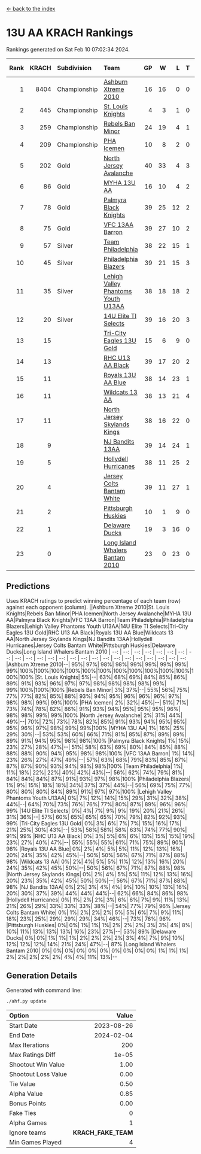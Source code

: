 [<- back to the index](readme.md)
# 13U AA KRACH Rankings
Rankings generated on Sat Feb 10 07:02:34 2024.

Rank|KRACH|Subdivision|Team|GP|W|L|T|OTW|OTL|SoS|Exp Wins|Win Diff
---:|---:|:---|:---|---:|---:|---:|---:|---:|---:|---:|---:|---:
1|8404|Championship|[Ashburn Xtreme 2010](https://gamesheetstats.com/seasons/3659/teams/140527/schedule)|16|16|0|0|0|0|95|16.8|-0.0
2|445|Championship|[St. Louis Knights](https://gamesheetstats.com/seasons/3659/teams/143323/schedule)|4|3|1|0|0|0|1702|3.8|-0.0
3|259|Championship|[Rebels Ban Minor](https://gamesheetstats.com/seasons/3659/teams/140539/schedule)|24|19|4|1|0|0|714|20.4|0.0
4|209|Championship|[PHA Icemen](https://gamesheetstats.com/seasons/3659/teams/143321/schedule)|10|8|2|0|2|0|69|8.9|0.0
5|202|Gold|[North Jersey Avalanche](https://gamesheetstats.com/seasons/3659/teams/140535/schedule)|40|33|4|3|1|0|241|35.4|0.0
6|86|Gold|[MYHA 13U AA](https://gamesheetstats.com/seasons/3659/teams/140533/schedule)|16|10|4|2|1|0|61|11.9|0.0
7|78|Gold|[Palmyra Black Knights](https://gamesheetstats.com/seasons/3659/teams/140537/schedule)|39|25|12|2|4|0|465|26.9|0.0
8|75|Gold|[VFC 13AA Barron](https://gamesheetstats.com/seasons/3659/teams/140544/schedule)|39|27|10|2|2|3|44|28.9|0.0
9|57|Silver|[Team Philadelphia](https://gamesheetstats.com/seasons/3659/teams/140542/schedule)|38|22|15|1|0|1|483|23.4|0.0
10|45|Silver|[Philadelphia Blazers](https://gamesheetstats.com/seasons/3659/teams/140538/schedule)|39|21|15|3|3|2|469|23.4|0.0
11|35|Silver|[Lehigh Valley Phantoms Youth U13AA](https://gamesheetstats.com/seasons/3659/teams/140531/schedule)|38|18|18|2|1|4|278|19.9|0.0
12|20|Silver|[14U Elite TI Selects](https://gamesheetstats.com/seasons/3659/teams/140526/schedule)|39|16|20|3|1|1|461|18.4|0.0
13|15||[Tri-City Eagles 13U Gold](https://gamesheetstats.com/seasons/3659/teams/140543/schedule)|15|6|9|0|1|2|46|6.9|0.0
14|13||[RHC U13 AA Black](https://gamesheetstats.com/seasons/3659/teams/140540/schedule)|39|17|20|2|2|0|46|18.9|0.0
15|11||[Royals 13U AA Blue](https://gamesheetstats.com/seasons/3659/teams/140541/schedule)|38|14|23|1|0|3|46|15.4|0.0
16|11||[Wildcats 13 AA](https://gamesheetstats.com/seasons/3659/teams/140545/schedule)|38|13|21|4|0|0|49|15.9|0.0
17|11||[North Jersey Skylands Kings](https://gamesheetstats.com/seasons/3659/teams/140536/schedule)|38|16|22|0|3|1|56|16.9|0.0
18|9||[NJ Bandits 13AA](https://gamesheetstats.com/seasons/3659/teams/140534/schedule)|39|14|24|1|2|5|267|15.4|0.0
19|5||[Hollydell Hurricanes](https://gamesheetstats.com/seasons/3659/teams/140529/schedule)|38|11|25|2|2|0|253|12.9|0.0
20|4||[Jersey Colts Bantam White](https://gamesheetstats.com/seasons/3659/teams/140530/schedule)|39|11|27|1|1|2|46|12.4|0.0
21|2||[Pittsburgh Huskies](https://gamesheetstats.com/seasons/3659/teams/149413/schedule)|10|1|9|0|0|1|843|1.9|0.0
22|1||[Delaware Ducks](https://gamesheetstats.com/seasons/3659/teams/140528/schedule)|19|3|16|0|0|1|30|3.9|0.0
23|0||[Long Island Whalers Bantam 2010](https://gamesheetstats.com/seasons/3659/teams/140532/schedule)|23|0|23|0|0|0|52|0.9|0.0

## Predictions
Uses KRACH ratings to predict winning percentage of each team (row) against each opponent (column).
||Ashburn Xtreme 2010|St. Louis Knights|Rebels Ban Minor|PHA Icemen|North Jersey Avalanche|MYHA 13U AA|Palmyra Black Knights|VFC 13AA Barron|Team Philadelphia|Philadelphia Blazers|Lehigh Valley Phantoms Youth U13AA|14U Elite TI Selects|Tri-City Eagles 13U Gold|RHC U13 AA Black|Royals 13U AA Blue|Wildcats 13 AA|North Jersey Skylands Kings|NJ Bandits 13AA|Hollydell Hurricanes|Jersey Colts Bantam White|Pittsburgh Huskies|Delaware Ducks|Long Island Whalers Bantam 2010
| --: | --: | --: | --: | --: | --: | --: | --: | --: | --: | --: | --: | --: | --: | --: | --: | --: | --: | --: | --: | --: | --: | --: | --: 
|Ashburn Xtreme 2010|--| 95%| 97%| 98%| 98%| 99%| 99%| 99%| 99%| 99%|100%|100%|100%|100%|100%|100%|100%|100%|100%|100%|100%|100%|100%
|St. Louis Knights|  5%|--| 63%| 68%| 69%| 84%| 85%| 86%| 89%| 91%| 93%| 96%| 97%| 97%| 98%| 98%| 98%| 98%| 99%| 99%|100%|100%|100%
|Rebels Ban Minor|  3%| 37%|--| 55%| 56%| 75%| 77%| 77%| 82%| 85%| 88%| 93%| 94%| 95%| 96%| 96%| 96%| 97%| 98%| 98%| 99%| 99%|100%
|PHA Icemen|  2%| 32%| 45%|--| 51%| 71%| 73%| 74%| 78%| 82%| 86%| 91%| 93%| 94%| 95%| 95%| 95%| 96%| 98%| 98%| 99%| 99%|100%
|North Jersey Avalanche|  2%| 31%| 44%| 49%|--| 70%| 72%| 73%| 78%| 82%| 85%| 91%| 93%| 94%| 95%| 95%| 95%| 96%| 97%| 98%| 99%| 99%|100%
|MYHA 13U AA|  1%| 16%| 25%| 29%| 30%|--| 53%| 53%| 60%| 66%| 71%| 81%| 85%| 87%| 89%| 89%| 89%| 91%| 94%| 95%| 98%| 98%|100%
|Palmyra Black Knights|  1%| 15%| 23%| 27%| 28%| 47%|--| 51%| 58%| 63%| 69%| 80%| 84%| 85%| 88%| 88%| 88%| 90%| 94%| 95%| 98%| 98%|100%
|VFC 13AA Barron|  1%| 14%| 23%| 26%| 27%| 47%| 49%|--| 57%| 63%| 68%| 79%| 83%| 85%| 87%| 87%| 87%| 90%| 93%| 94%| 98%| 98%|100%
|Team Philadelphia|  1%| 11%| 18%| 22%| 22%| 40%| 42%| 43%|--| 56%| 62%| 74%| 79%| 81%| 84%| 84%| 84%| 87%| 91%| 93%| 97%| 98%|100%
|Philadelphia Blazers|  1%|  9%| 15%| 18%| 18%| 34%| 37%| 37%| 44%|--| 56%| 69%| 75%| 77%| 80%| 80%| 80%| 84%| 89%| 91%| 97%| 97%|100%
|Lehigh Valley Phantoms Youth U13AA|  0%|  7%| 12%| 14%| 15%| 29%| 31%| 32%| 38%| 44%|--| 64%| 70%| 73%| 76%| 76%| 77%| 80%| 87%| 89%| 96%| 96%| 99%
|14U Elite TI Selects|  0%|  4%|  7%|  9%|  9%| 19%| 20%| 21%| 26%| 31%| 36%|--| 57%| 60%| 65%| 65%| 65%| 70%| 79%| 82%| 92%| 93%| 99%
|Tri-City Eagles 13U Gold|  0%|  3%|  6%|  7%|  7%| 15%| 16%| 17%| 21%| 25%| 30%| 43%|--| 53%| 58%| 58%| 58%| 63%| 74%| 77%| 90%| 91%| 99%
|RHC U13 AA Black|  0%|  3%|  5%|  6%|  6%| 13%| 15%| 15%| 19%| 23%| 27%| 40%| 47%|--| 55%| 55%| 55%| 61%| 71%| 75%| 89%| 90%| 98%
|Royals 13U AA Blue|  0%|  2%|  4%|  5%|  5%| 11%| 12%| 13%| 16%| 20%| 24%| 35%| 42%| 45%|--| 50%| 50%| 56%| 67%| 71%| 87%| 88%| 98%
|Wildcats 13 AA|  0%|  2%|  4%|  5%|  5%| 11%| 12%| 13%| 16%| 20%| 24%| 35%| 42%| 45%| 50%|--| 50%| 56%| 67%| 71%| 87%| 88%| 98%
|North Jersey Skylands Kings|  0%|  2%|  4%|  5%|  5%| 11%| 12%| 13%| 16%| 20%| 23%| 35%| 42%| 45%| 50%| 50%|--| 56%| 67%| 71%| 87%| 88%| 98%
|NJ Bandits 13AA|  0%|  2%|  3%|  4%|  4%|  9%| 10%| 10%| 13%| 16%| 20%| 30%| 37%| 39%| 44%| 44%| 44%|--| 62%| 66%| 84%| 86%| 98%
|Hollydell Hurricanes|  0%|  1%|  2%|  2%|  3%|  6%|  6%|  7%|  9%| 11%| 13%| 21%| 26%| 29%| 33%| 33%| 33%| 38%|--| 54%| 77%| 79%| 96%
|Jersey Colts Bantam White|  0%|  1%|  2%|  2%|  2%|  5%|  5%|  6%|  7%|  9%| 11%| 18%| 23%| 25%| 29%| 29%| 29%| 34%| 46%|--| 73%| 76%| 96%
|Pittsburgh Huskies|  0%|  0%|  1%|  1%|  1%|  2%|  2%|  2%|  3%|  3%|  4%|  8%| 10%| 11%| 13%| 13%| 13%| 16%| 23%| 27%|--| 53%| 89%
|Delaware Ducks|  0%|  0%|  1%|  1%|  1%|  2%|  2%|  2%|  2%|  3%|  4%|  7%|  9%| 10%| 12%| 12%| 12%| 14%| 21%| 24%| 47%|--| 87%
|Long Island Whalers Bantam 2010|  0%|  0%|  0%|  0%|  0%|  0%|  0%|  0%|  0%|  0%|  1%|  1%|  1%|  2%|  2%|  2%|  2%|  2%|  4%|  4%| 11%| 13%|--

## Generation Details

Generated with command line:
```
./ahf.py update
```

| Option | Value |
| :----- | ----: |
| Start Date | 2023-08-26 |
| End Date | 2024-02-04 |
| Max Iterations | 200 |
| Max Ratings Diff | 1e-05 |
| Shootout Win Value | 1.00 |
| Shootout Loss Value | 0.00 |
| Tie Value | 0.50 |
| Alpha Value | 0.85 |
| Bonus Points | 0.00 |
| Fake Ties | 0 |
| Alpha Games | 1 |
| Ignore teams | __KRACH_FAKE_TEAM__ |
| Min Games Played | 4 |


